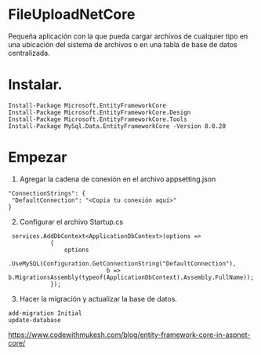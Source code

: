 # FileUploadNetCore
 Pequeña aplicación con la que pueda cargar archivos de cualquier tipo en una ubicación del sistema de archivos o en una tabla de base de datos centralizada.

# Instalar.
 ```
Install-Package Microsoft.EntityFrameworkCore
Install-Package Microsoft.EntityFrameworkCore.Design
Install-Package Microsoft.EntityFrameworkCore.Tools
Install-Package MySql.Data.EntityFrameworkCore -Version 8.0.20

 ```
 
 # Empezar
 
 1. Agregar la cadena de conexión en el archivo appsetting.json
 ```
 "ConnectionStrings": {
  "DefaultConnection": "<Copia tu conexión aquí>"
}
```

2. Configurar el archivo Startup.cs
```
 services.AddDbContext<ApplicationDbContext>(options =>
            {
                options
                .UseMySQL(Configuration.GetConnectionString("DefaultConnection"),
                            b => b.MigrationsAssembly(typeof(ApplicationDbContext).Assembly.FullName));
            });
```

3. Hacer la migración y actualizar la base de datos.
```
add-migration Initial
update-database
```

https://www.codewithmukesh.com/blog/entity-framework-core-in-aspnet-core/

